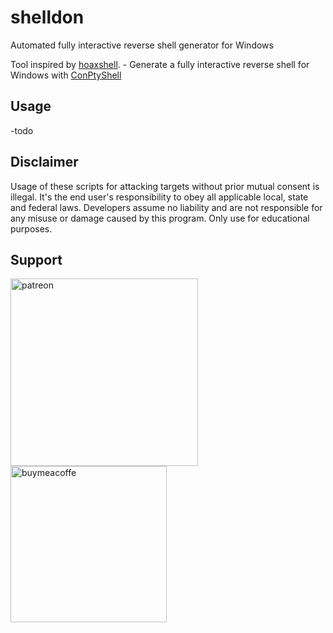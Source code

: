 # shelldon
Automated fully interactive reverse shell generator for Windows

Tool inspired by [hoaxshell](https://github.com/t3l3machus/hoaxshell).  - Generate a fully interactive reverse shell for Windows with [ConPtyShell](https://github.com/antonioCoco/ConPtyShell/)

## Usage

-todo

## Disclaimer
Usage of these scripts for attacking targets without prior mutual consent is illegal. It's the end user's responsibility to obey all applicable local, state and federal laws. Developers assume no liability and are not responsible for any misuse or damage caused by this program. Only use for educational purposes.

## Support
[<img width=300 alt="patreon" src="https://pbs.twimg.com/media/DC4gjLRUMAAyQ92?format=jpg">](https://www.patreon.com/thegoodhacker)
[<img width=250 alt="buymeacoffe" src="https://cdn.buymeacoffee.com/buttons/v2/default-orange.png">](https://www.buymeacoffee.com/thegoodhacker)
